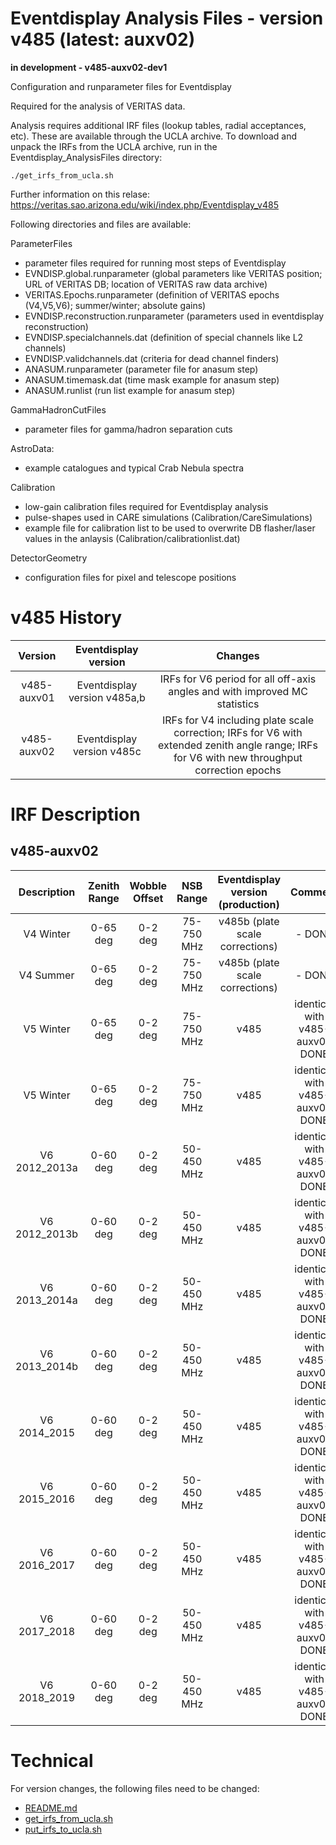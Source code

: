 # Eventdisplay Analysis Files - version v485 (latest: auxv02)

**in development - v485-auxv02-dev1**

Configuration and runparameter files for Eventdisplay

Required for the analysis of VERITAS data. 

Analysis requires additional IRF files (lookup tables, radial acceptances, etc). These are available through the UCLA archive.
To download and unpack the IRFs from the UCLA archive, run in the Eventdisplay_AnalysisFiles directory:

```
./get_irfs_from_ucla.sh
```

Further information on this relase: https://veritas.sao.arizona.edu/wiki/index.php/Eventdisplay_v485

Following directories and files are available:

ParameterFiles
- parameter files required for running most steps of Eventdisplay
- EVNDISP.global.runparameter (global parameters like VERITAS position; URL of VERITAS DB; location of VERITAS raw data archive)
- VERITAS.Epochs.runparameter (definition of VERITAS epochs (V4,V5,V6); summer/winter; absolute gains)
- EVNDISP.reconstruction.runparameter (parameters used in eventdisplay reconstruction)
- EVNDISP.specialchannels.dat (definition of special channels like L2 channels)
- EVNDISP.validchannels.dat (criteria for dead channel finders)
- ANASUM.runparameter (parameter file for anasum step)
- ANASUM.timemask.dat (time mask example for anasum step)
- ANASUM.runlist (run list example for anasum step)

GammaHadronCutFiles
- parameter files for gamma/hadron separation cuts

AstroData:
- example catalogues and typical Crab Nebula spectra

Calibration 
- low-gain calibration files required for Eventdisplay analysis
- pulse-shapes used in CARE simulations (Calibration/CareSimulations)
- example file for calibration list to be used to overwrite DB flasher/laser values in the anlaysis (Calibration/calibrationlist.dat)

DetectorGeometry
- configuration files for pixel and telescope positions

# v485 History

**Version** | **Eventdisplay version** | **Changes** |
:---:|:---:|:---:
v485-auxv01 | Eventdisplay version v485a,b | IRFs for V6 period for all off-axis angles and with improved MC statistics |
v485-auxv02 | Eventdisplay version v485c | IRFs for V4 including plate scale correction; IRFs for V6 with extended zenith angle range; IRFs for V6 with new throughput correction epochs |

# IRF Description

## v485-auxv02

Description | Zenith Range | Wobble Offset | NSB Range |  Eventdisplay version (production) | Comment |
:---:|:---:|:---:|:---:|:---:|:---:
V4 Winter | 0-65 deg | 0-2 deg | 75-750 MHz | v485b (plate scale corrections) | - DONE |
V4 Summer | 0-65 deg | 0-2 deg | 75-750 MHz | v485b (plate scale corrections) | - DONE |
V5 Winter | 0-65 deg | 0-2 deg | 75-750 MHz | v485 | identical with v485-auxv01 DONE |
V5 Winter | 0-65 deg | 0-2 deg | 75-750 MHz | v485 | identical with v485-auxv01 DONE |
V6 2012_2013a | 0-60 deg |  0-2 deg | 50-450 MHz  | v485 | identical with v485-auxv01 DONE |
V6 2012_2013b | 0-60 deg |  0-2 deg | 50-450 MHz  | v485 | identical with v485-auxv01 DONE | 
V6 2013_2014a | 0-60 deg |  0-2 deg | 50-450 MHz  | v485 | identical with v485-auxv01 DONE |
V6 2013_2014b | 0-60 deg |  0-2 deg | 50-450 MHz  | v485 | identical with v485-auxv01 DONE |
V6 2014_2015 |  0-60 deg |  0-2 deg | 50-450 MHz  | v485 | identical with v485-auxv01 DONE |
V6 2015_2016 |  0-60 deg |  0-2 deg | 50-450 MHz  | v485 | identical with v485-auxv01 DONE |
V6 2016_2017 |  0-60 deg |  0-2 deg | 50-450 MHz  | v485 | identical with v485-auxv01 DONE |
V6 2017_2018 |  0-60 deg |  0-2 deg | 50-450 MHz  | v485 | identical with v485-auxv01 DONE |
V6 2018_2019 |  0-60 deg |  0-2 deg | 50-450 MHz  | v485 | identical with v485-auxv01 DONE |


# Technical

For version changes, the following files need to be changed:
- [README.md](README.md)
- [get_irfs_from_ucla.sh](get_irfs_from_ucla.sh) 
- [put_irfs_to_ucla.sh](put_irfs_to_ucla.sh)
